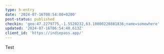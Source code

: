 ```yaml
---
type: h-entry
date: '2024-07-16T08:54:00+0200'
post-status: published
checkin: 'geo:47.2279775,-1.5520232,63.10000228881836;name=somewhere'
updated: '2024-07-16T06:54:40.613Z'
client_id: 'https://indiepass.app/'
---
```

Test
